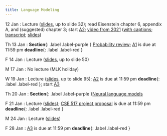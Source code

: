 ```yaml
---
title: Language Modeling
---
```


12 Jan
: Lecture  ([slides](../assets/slides/lm.pdf), up to slide 32); read Eisenstein chapter 6, appendix A, and (suggested) chapter 3;  start [A2](../assets/docs/A2.pdf); [video from 2021](https://drive.google.com/file/d/1cK43rSzH491oI9NIrLlDAeP8P2F7LXTJ/view?usp=sharing) ([with captions](https://drive.google.com/file/d/17_YfmZPma6AwwjA5wuUSVzJjL6Nblcf1/view?usp=sharing); [transcript](https://drive.google.com/file/d/1hweCGRWzlIYqvN1uINPICtZp46KpOY1s/view?usp=sharing); [slides](https://drive.google.com/file/d/15xk-qyd3DFBLBYlTBDegfuZJKElJxuk4/view?usp=sharing)) 

Th 13 Jan
: **Section**{: .label .label-purple } [Probability review](../assets/slides/Section_2.pdf); [A1](../assets/docs/A1.pdf) is due at 11:59 pm **deadline**{: .label .label-red }

F 14 Jan
: Lecture ([slides](../assets/slides/lm.pdf), up to slide 50)

M 17 Jan
  : No lecture (MLK holiday)

W 19 Jan
: Lecture ([slides](../assets/slides/lm.pdf), up to slide 95); [A2](../assets/docs/A2.pdf) is due at 11:59 pm **deadline**{: .label .label-red }; start [A3](../assets/docs/A3.pdf) 

Th 20 Jan
: **Section**{: .label .label-purple }[Neural language models](../assets/slides/Section_3.pdf)

F 21 Jan
: Lecture ([slides](../assets/slides/lm.pdf)); [CSE 517 project proposal](../assets/docs/project-517.pdf) is due at 11:59 pm  **deadline**{: .label .label-red }

M 24 Jan
: Lecture ([slides](../assets/slides/lm.pdf))

F 28 Jan
: [A3](../assets/docs/A3.pdf) is due at 11:59 pm **deadline**{: .label .label-red }

